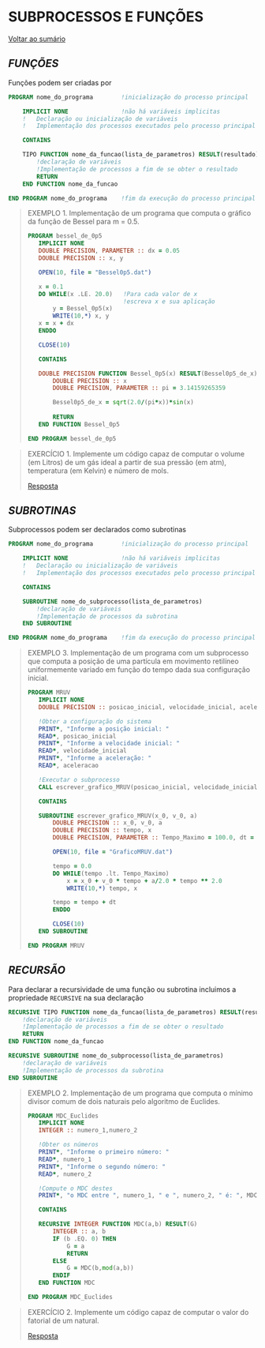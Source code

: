 # **SUBPROCESSOS E FUNÇÕES**

[Voltar ao sumário](../../README.md)

## ***FUNÇÕES***

Funções podem ser criadas por

```fortran
PROGRAM nome_do_programa        !inicialização do processo principal

    IMPLICIT NONE               !não há variáveis implicitas
    !   Declaração ou inicialização de variáveis
    !   Implementação dos processos executados pelo processo principal

    CONTAINS

    TIPO FUNCTION nome_da_funcao(lista_de_parametros) RESULT(resultado)
        !declaração de variáveis
        !Implementação de processos a fim de se obter o resultado
        RETURN
    END FUNCTION nome_da_funcao

END PROGRAM nome_do_programa    !fim da execução do processo principal
```

>EXEMPLO 1. Implementação de um programa que computa o gráfico da função de Bessel para m = 0.5.
>```fortran
>PROGRAM bessel_de_0p5
>    IMPLICIT NONE
>    DOUBLE PRECISION, PARAMETER :: dx = 0.05
>    DOUBLE PRECISION :: x, y
>
>    OPEN(10, file = "Bessel0p5.dat")
>
>    x = 0.1
>    DO WHILE(x .LE. 20.0)   !Para cada valor de x
>                            !escreva x e sua aplicação
>        y = Bessel_0p5(x)
>        WRITE(10,*) x, y
>    x = x + dx
>    ENDDO
>
>    CLOSE(10)
>
>    CONTAINS
>
>    DOUBLE PRECISION FUNCTION Bessel_0p5(x) RESULT(Bessel0p5_de_x)
>        DOUBLE PRECISION :: x
>        DOUBLE PRECISION, PARAMETER :: pi = 3.14159265359
>
>        Bessel0p5_de_x = sqrt(2.0/(pi*x))*sin(x)
>    
>        RETURN
>    END FUNCTION Bessel_0p5
>
>END PROGRAM bessel_de_0p5
>```

> EXERCÍCIO 1. Implemente um código capaz de computar o volume (em Litros) de um gás ideal a partir de sua pressão (em atm), temperatura (em Kelvin) e número de mols.
>
>[Resposta](./programas/gas_ideal.f95)

## ***SUBROTINAS***

Subprocessos podem ser declarados como subrotinas

```fortran
PROGRAM nome_do_programa        !inicialização do processo principal

    IMPLICIT NONE               !não há variáveis implicitas
    !   Declaração ou inicialização de variáveis
    !   Implementação dos processos executados pelo processo principal

    CONTAINS

    SUBROUTINE nome_do_subprocesso(lista_de_parametros)
        !declaração de variáveis
        !Implementação de processos da subrotina
    END SUBROUTINE

END PROGRAM nome_do_programa    !fim da execução do processo principal
```

>EXEMPLO 3. Implementação de um programa com um subprocesso que computa a posição de uma partícula em movimento retilíneo uniformemente variado em função do tempo dada sua configuração inicial.
>```fortran
>PROGRAM MRUV
>    IMPLICIT NONE
>    DOUBLE PRECISION :: posicao_inicial, velocidade_inicial, aceleracao
>
>    !Obter a configuração do sistema
>    PRINT*, "Informe a posição inicial: "
>    READ*, posicao_inicial
>    PRINT*, "Informe a velocidade inicial: "
>    READ*, velocidade_inicial
>    PRINT*, "Informe a aceleração: "
>    READ*, aceleracao
>
>    !Executar o subprocesso
>    CALL escrever_grafico_MRUV(posicao_inicial, velocidade_inicial, aceleracao);
>
>    CONTAINS
>
>    SUBROUTINE escrever_grafico_MRUV(x_0, v_0, a)
>        DOUBLE PRECISION :: x_0, v_0, a
>        DOUBLE PRECISION :: tempo, x
>        DOUBLE PRECISION, PARAMETER :: Tempo_Maximo = 100.0, dt = 0.5
>
>        OPEN(10, file = "GraficoMRUV.dat")
>
>        tempo = 0.0
>        DO WHILE(tempo .lt. Tempo_Maximo)
>            x = x_0 + v_0 * tempo + a/2.0 * tempo ** 2.0
>            WRITE(10,*) tempo, x
>
>        tempo = tempo + dt
>        ENDDO
>
>        CLOSE(10)
>    END SUBROUTINE 
>
>END PROGRAM MRUV
>```

## ***RECURSÃO***

Para declarar a recursividade de uma função ou subrotina incluimos a propriedade `RECURSIVE` na sua declaração


```fortran
RECURSIVE TIPO FUNCTION nome_da_funcao(lista_de_parametros) RESULT(resultado)
    !declaração de variáveis
    !Implementação de processos a fim de se obter o resultado
    RETURN
END FUNCTION nome_da_funcao
```

```fortran
RECURSIVE SUBROUTINE nome_do_subprocesso(lista_de_parametros)
    !declaração de variáveis
    !Implementação de processos da subrotina
END SUBROUTINE
```

>EXEMPLO 2. Implementação de um programa que computa o mínimo divisor comum de dois naturais pelo algoritmo de Euclides.
>```fortran
>PROGRAM MDC_Euclides
>    IMPLICIT NONE
>    INTEGER :: numero_1,numero_2
>
>    !Obter os números
>    PRINT*, "Informe o primeiro número: "
>    READ*, numero_1
>    PRINT*, "Informe o segundo número: "
>    READ*, numero_2
>
>    !Compute o MDC destes
>    PRINT*, "o MDC entre ", numero_1, " e ", numero_2, " é: ", MDC(numero_1,numero_2)
>
>    CONTAINS
>
>    RECURSIVE INTEGER FUNCTION MDC(a,b) RESULT(G)
>        INTEGER :: a, b
>        IF (b .EQ. 0) THEN
>            G = a
>            RETURN
>        ELSE
>            G = MDC(b,mod(a,b))
>        ENDIF
>    END FUNCTION MDC
>
>END PROGRAM MDC_Euclides
>```

> EXERCÍCIO 2. Implemente um código capaz de computar o valor do fatorial de um natural.
>
>[Resposta](./programas/fatorial.f95)
